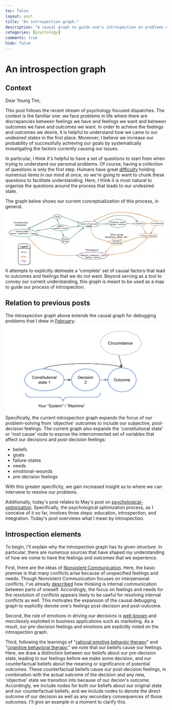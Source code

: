 ```yaml
---
toc: false
layout: post
title: "An introspection graph."
description: "A causal graph to guide one's introspection on problems of life."
categories: [psychology]
comments: true
hide: false
---
```


# An introspection graph


## Context

Dear Young Tim,

This post follows the recent stream of psychology focused dispatches.
The context is the familiar one:
we face problems in life where there are
discrepancies between feelings we have and feelings we want
and between outcomes we have and outcomes we want.
In order to achieve the feelings and outcomes we desire,
it is helpful to understand how we came to our undesired states in the first
place. Moreover, I believe we increase our probability of successfully achieving
our goals by systematically investigating the factors currently causing our
issues.

In particular, I think it's helpful to have a set of questions to start from
when trying to understand our personal problems.
Of course, having a collection of questions is only the first step.
Humans have great [difficulty](https://en.wikipedia.org/wiki/The_Magical_Number_Seven,_Plus_or_Minus_Two)
holding numerous items in our mind at once,
so we're going to want to chunk these questions to facilitate understanding.
Here, I think it is most natural to organize the questions around the
process that leads to our undesired state.

The graph below shows our current conceptualization of this process, in general.
<img src="../images/2021-09-19_introspection-graph.png">
It attempts to explicitly delineate a 'complete' set of causal factors that
lead to outcomes and feelings that we do not want.
Beyond serving as a tool to convey our current understanding,
this graph is meant to be used as a map to guide our process of introspection.


## Relation to previous posts

The introspection graph above extends the causal graph for debugging problems
that I drew in
[February](https://timothyb0912.github.io/blog/reading/2021/02/28/Causally-Engineering-Life.html):
<img src="../images/the-system-dalio-carpenter.png">
Specifically, the current introspection graph expands the focus of our
problem-solving from 'objective' outcomes to include our subjective,
post-decision feelings.
The current graph also expands the 'constitutional state' or 'root cause' node
to expose the interconnected set of variables that affect our decisions and
post-decision feelings:
- beliefs
- goals
- failure-states
- needs
- emotional-wounds
- pre-decision feelings

With this greater specificity,
we gain increased insight as to where we can intervene to resolve our problems.

Additionally, today's post relates to May's post on
[psychological-optimization](https://timothyb0912.github.io/blog/psychology/2021/05/30/Psychological-optimization.html).
Specifically, the psychological optimization process,
as I conceive of it so far, involves three steps:
education, introspection, and integration.
Today's post overviews what I mean by introspection.

## Introspection elements

To begin, I'll explain why the introspection graph has its given structure.
In particular, there are numerous sources that have shaped my understanding of
how we come to have the feelings and outcomes that we experience.

First, there are the ideas of
[Nonviolent Communication](https://en.wikipedia.org/wiki/Nonviolent_Communication).
Here, the basic premise is that many conflicts arise because of unspecified
feelings and needs.
Though Nonviolent Communication focuses on interpersonal conflicts,
I've already [described](https://timothyb0912.github.io/blog/psychology/2021/08/16/Effective-thinking-is-effective-communication.html)
how thinking is internal communication between parts of oneself.
Accordingly, the focus on feelings and needs for the resolution of conflicts
appears likely to be useful for resolving internal conflicts as well.
This motivates the expansion of the causal debugging graph to explicitly denote
one's feelings post-decision and post-outcome.

Second, the role of emotions in driving our decisions is
[well-known](https://www.psychologytoday.com/us/blog/intense-emotions-and-strong-feelings/201012/it-or-not-emotions-will-drive-the-decisions-you)
and mercilessly exploited in business applications such as marketing.
As a result, our pre-decision feelings and emotions are explicitly noted on
the introspection graph.

Third, following the learnings of
"[rational emotive behavior therapy](https://en.wikipedia.org/wiki/Rational_emotive_behavior_therapy)" and
"[cognitive behavioral therapy](https://en.wikipedia.org/wiki/Cognitive_behavioral_therapy),"
we note that our beliefs cause our feelings.
Here, we draw a distinction between our beliefs about our pre-decision state,
leading to our feelings before we make some decision,
and our counterfactual beliefs about the meaning or significance of
potential outcomes.
These counterfactual beliefs cause our post-decision feelings,
in combination with the actual outcome of the decision and
any new, 'objective' state we transition into because of our decion's outcome.
Accordingly, we include nodes for both our beliefs about our original state and
our counterfactual beliefs, and we include nodes to denote the direct outcome
of our decision as well as any secondary consequences of those outcomes.
I'll give an example in a moment to clarify this.

<!-- describe goal and failure-state nodes -->

<!-- describe needs and emotional wounds nodes -->
